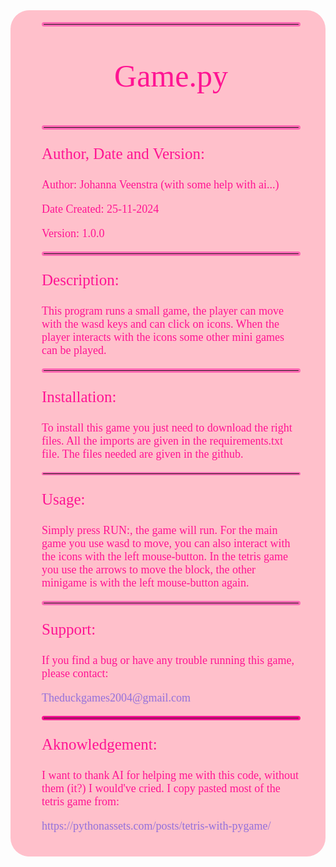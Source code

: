 


<div style="background-color: pink; padding: 5px 40px 20px 50px; display: inline-block; border-radius: 30px">
<hr style = "border: 3px solid hotpink;
  border-radius: 5px;"></hr>
<p style="color: deeppink; font-size:50px; font-family: Fantasy; text-align: center"> Game.py</p>
<hr style = "border: 3px solid hotpink;
  border-radius: 5px;"></hr>

<p style= "color: deeppink; font-size:25px; font-family: Fantasy; font-weight: normal; font-style: bold;"> Author, Date and Version: </p>
<p style= "color: deeppink; font-size:18px; font-family: Fantasy; font-weight: normal;"> Author: Johanna Veenstra (with some help with ai...)</p>
<p style= "color: deeppink; font-size:18px; font-family: Fantasy; font-weight: normal;"> Date Created: 25-11-2024</p>
<p style= "color: deeppink; font-size:18px; font-family: Fantasy; font-weight: normal;"> Version: 1.0.0</p>

<hr style = "border: 3px solid hotpink;
  border-radius: 5px;"></hr>

<p style= "color: deeppink; font-size:25px; font-family: Fantasy; font-weight: normal; font-style: bold;"> Description: </p>
<p style= "color: deeppink; font-size:18px; font-family: Fantasy; font-weight: normal;"> 
This program runs a small game, the player can move with the wasd keys and can click on icons.
When the player interacts with the icons some other mini games can be played.
</p>

<hr style = "border: 3px solid hotpink;
  border-radius: 5px;"></hr>

<p style= "color: deeppink; font-size:25px; font-family: Fantasy; font-weight: normal; font-style: bold;"> Installation: </p>
<p style= "color: deeppink; font-size:18px; font-family: Fantasy; font-weight: normal;"> To install this game you just need 
to download the right files. All the imports are given in the requirements.txt file. The files needed are given in the github.</p>

<hr style = "border: 2px solid hotpink;
  border-radius: 5px;"></hr>

<p style= "color: deeppink; font-size:25px; font-family: Fantasy; font-weight: normal; font-style: bold;"> Usage: </p>
<p style= "color: deeppink; font-size:18px; font-family: Fantasy; font-weight: normal;"> Simply press RUN:, the game will run. 
For the main game you use wasd to move, you can also interact with the icons with the left mouse-button. In the tetris game you use
the arrows to move the block, the other minigame is with the left mouse-button again.</p>

<hr style = "border: 3px solid hotpink;
  border-radius: 5px;"></hr>

<p style= "color: deeppink; font-size:25px; font-family: Fantasy; font-weight: normal; font-style: bold;"> Support: </p>
<p style= "color: deeppink; font-size:18px; font-family: Fantasy; font-weight: normal;"> If you find a bug or have any trouble running
this game, please contact:</p>
<p style= "color: mediumpurple; font-size:18px; font-family: Fantasy; font-weight: small;"> Theduckgames2004@gmail.com</p>

<p </p>

<hr style = "border: 3px solid deeppink;
  border-radius: 5px;"></hr>

<p style= "color: deeppink; font-size:25px; font-family: Fantasy; font-weight: normal; font-style: bold;"> Aknowledgement: </p>
<p style= "color: deeppink; font-size:18px; font-family: Fantasy; font-weight: normal;"> I want to thank AI for
helping me with this code, without them (it?) I would've cried. I copy pasted most of the tetris game from: </p>


<p style= "color: mediumpurple; font-size:18px; font-family: Fantasy; font-weight: normal;"> https://pythonassets.com/posts/tetris-with-pygame/</p>
</div>